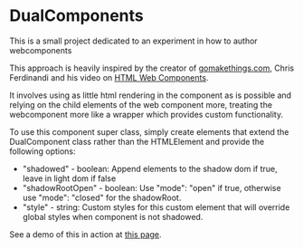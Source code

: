 # DualComponents

This is a small project dedicated to an experiment in how to author webcomponents

This approach is heavily inspired by the creator of [gomakethings.com](gomakethings.com), Chris Ferdinandi and his video on [HTML Web Components](https://www.youtube.com/watch?v=2I7uX8m0Ta0&pp=ygUTaHRtbCB3ZWIgY29tcG9uZW50cw%3D%3D).

It involves using as little html rendering in the component as is possible and relying on the child elements of the web component more, treating the webcomponent more like a wrapper which provides custom functionality.

To use this component super class, simply create elements that extend the DualComponent class rather than the HTMLElement and provide the following options:

 - "shadowed" - boolean: Append elements to the shadow dom if true, leave in light dom if false
 - "shadowRootOpen" - boolean: Use "mode": "open" if true, otherwise use "mode": "closed" for the shadowRoot.
 - "style" - string: Custom styles for this custom element that will override global styles when component is not shadowed.

 See a demo of this in action at [this page](https://leauxgan1.github.io/Dualcomponent-WC/).
